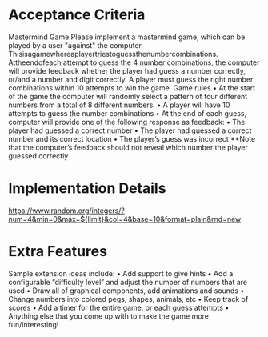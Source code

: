 # Acceptance Criteria

Mastermind Game
Please implement a mastermind game, which can be played by a user "against" the computer. Thisisagamewhereaplayertriestoguessthenumbercombinations. Attheendofeach attempt to guess the 4 number combinations, the computer will provide feedback whether the player had guess a number correctly, or/and a number and digit correctly. A player must guess the right number combinations within 10 attempts to win the game.
Game rules
• At the start of the game the computer will randomly select a pattern of four different numbers from a total of 8 different numbers.
• A player will have 10 attempts to guess the number combinations
• At the end of each guess, computer will provide one of the following response
as feedback:
• The player had guessed a correct number
• The player had guessed a correct number and its correct location
• The player’s guess was incorrect
\*\*Note that the computer’s feedback should not reveal which number the player guessed correctly

# Implementation Details

https://www.random.org/integers/?num=4&min=0&max=${limit}&col=4&base=10&format=plain&rnd=new

# Extra Features

Sample extension ideas include:
• Add support to give hints
• Add a configurable “difficulty level” and adjust the number of numbers that are used
• Draw all of graphical components, add animations and sounds
• Change numbers into colored pegs, shapes, animals, etc
• Keep track of scores
• Add a timer for the entire game, or each guess attempts
• Anything else that you come up with to make the game more fun/interesting!
